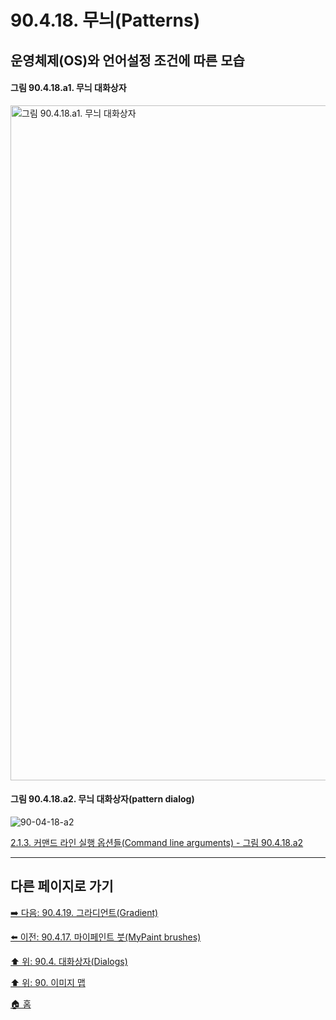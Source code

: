 # 90.4.18. 무늬(Patterns)
## 운영체제(OS)와 언어설정 조건에 따른 모습
#### 그림 90.4.18.a1. 무늬 대화상자
<img width="1080" alt="그림 90.4.18.a1. 무늬 대화상자" src="https://github.com/wonder13662/gimp/assets/15767104/eb7098ae-d3f8-45a9-a4ed-9bd729f13a3c">

<a id="90-04-18-a2"></a>

#### 그림 90.4.18.a2. 무늬 대화상자(pattern dialog)
![90-04-18-a2](https://github.com/wonder13662/gimp/assets/15767104/c918e337-d746-438c-ab0c-f036dbc7e46f)

[2.1.3. 커맨드 라인 실행 옵션들(Command line arguments) - 그림 90.4.18.a2](./02-01-03-command_line_arguments.md#90-04-18-a2)

***

## 다른 페이지로 가기

[➡️ 다음: 90.4.19. 그라디언트(Gradient)](./90-04-19-gradient.md)

[⬅️ 이전: 90.4.17. 마이페인트 붓(MyPaint brushes)](./90-04-17-mypaint_brushes.md)

[⬆️ 위: 90.4. 대화상자(Dialogs)](./90-04-00-dialogs.md)

[⬆️ 위: 90. 이미지 맵](./90-00-image-map.md)

[🏠 홈](./00-home.md)
